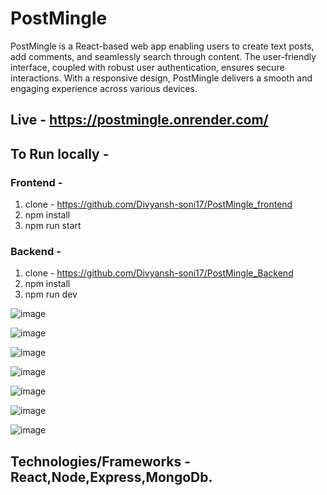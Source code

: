 # PostMingle

PostMingle is a React-based web app enabling users to create text posts, add comments, and seamlessly search through content. The user-friendly interface, coupled with robust user authentication, ensures secure interactions. With a responsive design, PostMingle delivers a smooth and engaging experience across various devices.

## Live - https://postmingle.onrender.com/

## To Run locally - 
### Frontend -
1) clone - https://github.com/Divyansh-soni17/PostMingle_frontend
2) npm install
3) npm run start

### Backend - 
1) clone -  https://github.com/Divyansh-soni17/PostMingle_Backend
2) npm install
3) npm run dev



![image](https://github.com/Divyansh-soni17/PostMingle_frontend/assets/86187108/f5c20108-b69e-41dc-982f-04c1e7031173)

![image](https://github.com/Divyansh-soni17/PostMingle_frontend/assets/86187108/9f021828-d0d3-47ca-bbcb-c824c6836cdc)

![image](https://github.com/Divyansh-soni17/PostMingle_frontend/assets/86187108/354c6f56-531d-4a1f-aaa0-cb53152e4e38)

![image](https://github.com/Divyansh-soni17/PostMingle_frontend/assets/86187108/fc5795bf-ed4d-420d-8b80-0cd229df2b76)

![image](https://github.com/Divyansh-soni17/PostMingle_frontend/assets/86187108/016e48a8-c296-4214-bd43-20baaab91573)

![image](https://github.com/Divyansh-soni17/PostMingle_frontend/assets/86187108/022f2591-1cfd-4b7c-9a3e-2d6b65126f97)

![image](https://github.com/Divyansh-soni17/PostMingle_frontend/assets/86187108/f7767351-3736-42ac-82ba-51bd011409ce)


## Technologies/Frameworks - React,Node,Express,MongoDb.
